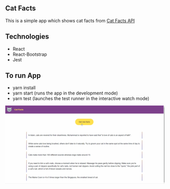 ## Cat Facts
This is a simple app which shows cat facts from [Cat Facts API](https://alexwohlbruck.github.io/cat-facts)

## Technologies
* React
* React-Bootstrap
* Jest

## To run App
* yarn install
* yarn start (runs the app in the development mode)
* yarn test (launches the test runner in the interactive watch mode)

![Cat Facts](/public/demo.gif)